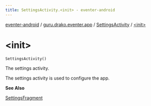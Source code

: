 ```yaml
---
title: SettingsActivity.<init> - eventer-android
---
```


[eventer-android](../../index.html) / [guru.drako.eventer.app](../index.html) / [SettingsActivity](index.html) / [&lt;init&gt;](./-init-.html)

# &lt;init&gt;

`SettingsActivity()`

The settings activity.

The settings activity is used to configure the app.

**See Also**

[SettingsFragment](../-settings-fragment/index.html)

